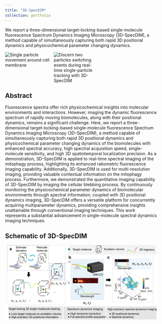 ```yaml
---
title: "3D-SpecDIM"
collection: portfolio
---
```


We report a three-dimensional target-locking-based single-molecule fluorescence Spectrum Dynamics Imaging Microscopy (3D-SpecDIM), a method capable of simultaneously capturing both rapid 3D positional dynamics and physicochemical parameter changing dynamics.

<div style="display: flex; justify-content: flex-start; gap: 10px;">
    <img src="https://github.com/hitsh95/shahao/raw/master/files/projects/3d_SpecDIM/Supplementary-Movie-2.gif" alt="Single particle movement around cell membrane" style="width: 30%; height: auto;">
  <img src="https://github.com/hitsh95/shahao/raw/master/files/projects/3d_SpecDIM/Supplementary-Movie-1.gif" alt="Discern two particles switching events during real-time single-particle tracking with 3D-SpecDIM" style="width: 30%; height: auto;">
</div>

<!--more-->

## Abstract
Fluorescence spectra offer rich physicochemical insights into molecular environments and interactions. However, imaging the dynamic fluorescence spectrum of rapidly moving biomolecules, along with their positional dynamics, remains a significant challenge. Here, we report a three-dimensional target-locking-based single-molecule fluorescence Spectrum Dynamics Imaging Microscopy (3D-SpecDIM), a method capable of simultaneously capturing both rapid 3D positional dynamics and physicochemical parameter changing dynamics of the biomolecules with enhanced spectral accuracy, high spectral acquisition speed, single-molecule sensitivity, and high 3D spatiotemporal localization precision. As a demonstration, 3D-SpecDIM is applied to real-time spectral imaging of the mitophagy process, highlighting its enhanced ratiometric fluorescence imaging capability. Additionally, 3D-SpecDIM is used for multi-resolution imaging, providing valuable contextual information on the mitophagy process. Furthermore, we demonstrated the quantitative imaging capability of 3D-SpecDIM by imaging the cellular blebbing process. By continuously monitoring the physicochemical parameter dynamics of biomolecular environments through spectral information, coupled with 3D positional dynamics imaging, 3D-SpecDIM offers a versatile platform for concurrently acquiring multiparameter dynamics, providing comprehensive insights unattainable through conventional imaging techniques. This work represents a substantial advancement in single-molecule spectral dynamics imaging techniques.



## Schematic of 3D-SpecDIM
![Schematic of 3D-SpecDIM](https://github.com/hitsh95/shahao/raw/master/files/projects/3d_SpecDIM/figure1.jpg)


